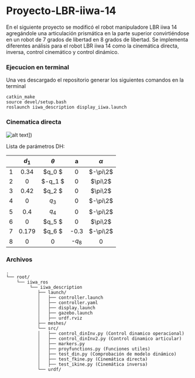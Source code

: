 # Proyecto-LBR-iiwa-14
En el siguiente proyecto se modificó el robot manipuladore LBR iiwa 14 agregándole una articulación prismática en la parte superior convirtiéndose en un robot de 7 grados de libertad en 8 grados de libertad. Se implementa diferentes análisis para el robot LBR iiwa 14 como la cinemática directa, inversa, control cinemático y control dinámico.

### Ejecucion en terminal
Una ves descargado el repositorio generar los siguientes comandos en la terminal 
```
catkin_make
source devel/setup.bash
roslaunch iiwa_description display_iiwa.launch
```
### Cinematica directa 

![alt text]([https://github.com/davelm31/Proyecto-LBR-iiwa-14/blob/main/Cinematica%20directa.png)])

Lista de parámetros DH:

|   |      $d_1$     |    $\theta$    |     a    | $\alpha$ |
|:-:|:--------------:|:--------------:|:--------:|:--------:|
| 1 |    0.34        |  $q_0      $   |     0    |  $-\pi\2$|
| 2 |        0       |  $-q_1      $  |  0       | $\pi\2$  |
| 3 |        0.42    | $q_2        $  | 0        | $\pi\2$  |
| 4 |        0       |     $q_3$      |     0    | $-\pi\2$ |
| 5 | 0.4            |      $q_4$     |     0    | $-\pi\2$ |
| 6 |        0       |  $q_5      $   |     0    |  $\pi\2$ |
| 7 |    0.179       |  $q_6      $   | -0.3     |$-\pi\2$  |
| 8 |    0           |              0 | -$q_8$   |     0    |


### Archivos
```
.
└── root/
    └── iiwa_ros
         └── iiwa_description
            ├── launch/
            │   ├── controller.launch
            │   ├── controller.yaml
            │   ├── display.launch
            │   ├── gazebo.launch
            │   ├── urdf.rviz
            ├── meshes/
            └── src/
            │   ├── control_dinInv.py (Control dinamico operacional)
            │   ├── control_dinInv2.py (Control dinamico articular)
            │   ├── markers.py
            │   ├── proyfunctions.py (Funciones utiles)
            │   ├── test_din.py (Comprobación de modelo dinámico)
            │   ├── test_fkine.py (Cinemática directa)
            │   ├── test_ikine.py (Cinemática inversa)
            └── urdf/
```
